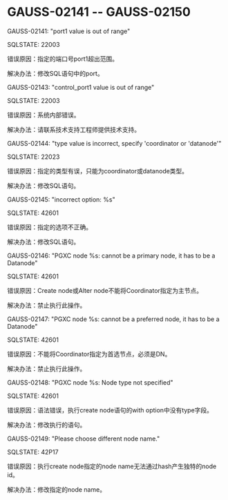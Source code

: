 # GAUSS-02141 -- GAUSS-02150

GAUSS-02141: "port1 value is out of range"

SQLSTATE: 22003

错误原因：指定的端口号port1超出范围。

解决办法：修改SQL语句中的port。

GAUSS-02143: "control\_port1 value is out of range"

SQLSTATE: 22003

错误原因：系统内部错误。

解决办法：请联系技术支持工程师提供技术支持。

GAUSS-02144: "type value is incorrect, specify 'coordinator or 'datanode'"

SQLSTATE: 22023

错误原因：指定的类型有误，只能为coordinator或datanode类型。

解决办法：修改SQL语句。

GAUSS-02145: "incorrect option: %s"

SQLSTATE: 42601

错误原因：指定的选项不正确。

解决办法：修改SQL语句。

GAUSS-02146: "PGXC node %s: cannot be a primary node, it has to be a Datanode"

SQLSTATE: 42601

错误原因：Create node或Alter node不能将Coordinator指定为主节点。

解决办法：禁止执行此操作。

GAUSS-02147: "PGXC node %s: cannot be a preferred node, it has to be a Datanode"

SQLSTATE: 42601

错误原因：不能将Coordinator指定为首选节点，必须是DN。

解决办法：禁止执行此操作。

GAUSS-02148: "PGXC node %s: Node type not specified"

SQLSTATE: 42601

错误原因：语法错误，执行create node语句的with option中没有type字段。

解决办法：修改执行的语句。

GAUSS-02149: "Please choose different node name."

SQLSTATE: 42P17

错误原因：执行create node指定的node name无法通过hash产生独特的node id。

解决办法：修改指定的node name。

